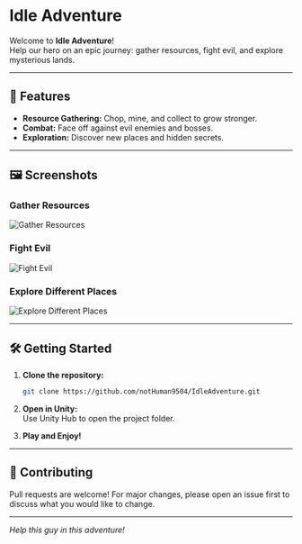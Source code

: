 # Idle Adventure

Welcome to **Idle Adventure**!  
Help our hero on an epic journey: gather resources, fight evil, and explore mysterious lands.

---

## 🚀 Features

- **Resource Gathering:** Chop, mine, and collect to grow stronger.
- **Combat:** Face off against evil enemies and bosses.
- **Exploration:** Discover new places and hidden secrets.

---

## 🖼️ Screenshots

### Gather Resources
![Gather Resources](https://github.com/user-attachments/assets/d5e936ad-dc18-4f70-851b-df715180b1ce)

### Fight Evil
![Fight Evil](https://github.com/user-attachments/assets/94048cce-fcdd-4906-9ce9-012e6d255e59)

### Explore Different Places
![Explore Different Places](https://github.com/user-attachments/assets/945a45c9-e79e-4622-b846-3578a37c988d)

---

## 🛠️ Getting Started

1. **Clone the repository:**
   ```sh
   git clone https://github.com/notHuman9504/IdleAdventure.git
   ```
2. **Open in Unity:**  
   Use Unity Hub to open the project folder.

3. **Play and Enjoy!**

---

## 🤝 Contributing

Pull requests are welcome! For major changes, please open an issue first to discuss what you would like to change.

---


*Help this guy in this adventure!*
